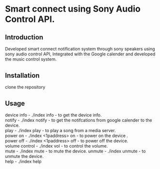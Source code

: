 Smart connect using Sony Audio Control API.<br />
============= 
Introduction<br />
--------------- 
Developed smart connect notification system through sony speakers using sony audio control API, Integrated with the Google calender and developed the music control system.<br />
######
Installation<br />
------------------
clone the repository <br />
######
Usage<br />
--------------- 
device info - ./index info - to get the device info.<br />
notify - ./index notify - to get the notifcations from google calender to the device.<br />
play - ./index play - to play a song from a media server.<br />
power on - ./index <1paddress> on - to power on the device .<br />
power off - ./index <1paddress> off - to power off the device.<br />
volume control - ./index <ipaddress> vol <value> - to control the volume.<br />
mute - ./index <ipaddress> mute - to mute the device.
unmute - ./index <ipaddress> unmute - to unmute the device.<br />
help - ./index help<br />
